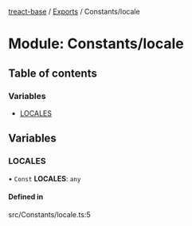 [treact-base](../README.md) / [Exports](../modules.md) / Constants/locale

# Module: Constants/locale

## Table of contents

### Variables

- [LOCALES](Constants_locale.md#locales)

## Variables

### LOCALES

• `Const` **LOCALES**: `any`

#### Defined in

src/Constants/locale.ts:5
